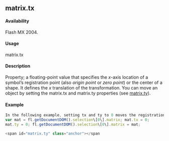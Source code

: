 ## matrix.tx

#### Availability

Flash MX 2004.

#### Usage

matrix.tx

#### Description

Property; a floating-point value that specifies the *x*-axis location of a symbol’s registration point (also *origin point* or
*zero point*) or the center of a shape. It defines the *x* translation of the transformation.
You can move an object by setting the matrix.tx and matrix.ty properties (see [matrix.ty](#matrix.ty)).

#### Example

```javascript
In the following example, setting tx and ty to 0 moves the registration point of the object to point 0,0 in the document:
var mat = fl.getDocumentDOM().selection\[0\].matrix; mat.tx = 0;
mat.ty = 0; fl.getDocumentDOM().selection\[0\].matrix = mat;

<span id="matrix.ty" class="anchor"></span
```